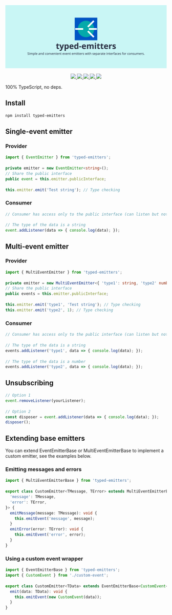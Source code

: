  ![typed-emitters | Simple and convenient event emitters with separate interfaces for consumers.](https://raw.githubusercontent.com/denvifer/typed-emitters/master/docs/image.png)
 
<div align="center">
  <a href="https://www.npmjs.com/package/typed-emitters" alt=“npm downloads”>
      <img src="https://img.shields.io/npm/dw/typed-emitters" />
  </a>
  <a href="https://bundlephobia.com/package/typed-emitters" alt=“bundlephobia min”>
      <img src="https://img.shields.io/bundlephobia/min/typed-emitters" />
  </a>
  <a href="https://bundlephobia.com/package/typed-emitters" alt=“bundlephobia minzip”>
      <img src="https://img.shields.io/bundlephobia/minzip/typed-emitters" />
  </a>
  <a href="https://github.com/denvifer/typed-emitters/blob/master/LICENSE" alt=“license”>
      <img src="https://img.shields.io/github/license/denvifer/typed-emitters" />
  </a>
  <a href="https://www.npmjs.com/package/typed-emitters?activeTab=versions" alt=“version”>
      <img src="https://img.shields.io/npm/v/typed-emitters" />
  </a>
</div>

100% TypeScript, no deps.

## Install

```bash
npm install typed-emitters
```

## Single-event emitter

### Provider

```typescript
import { EventEmitter } from 'typed-emitters';

private emitter = new EventEmitter<string>();
// Share the public interface
public event = this.emitter.publicInterface;

this.emitter.emit('Test string'); // Type checking
```

### Consumer

```typescript
// Consumer has access only to the public interface (can listen but not emit)

// The type of the data is a string
event.addListener(data => { console.log(data); });
```

## Multi-event emitter

### Provider

```typescript
import { MultiEventEmitter } from 'typed-emitters';

private emitter = new MultiEventEmitter<{ 'type1': string, 'type2' number }>();
// Share the public interface
public events = this.emitter.publicInterface;

this.emitter.emit('type1', 'Test string'); // Type checking
this.emitter.emit('type2', 1); // Type checking
```

### Consumer

```typescript
// Consumer has access only to the public interface (can listen but not emit)

// The type of the data is a string
events.addListener('type1', data => { console.log(data); });

// The type of the data is a number
events.addListener('type2', data => { console.log(data); });
```

## Unsubscribing

```typescript
// Option 1
event.removeListener(yourListener);

// Option 2
const disposer = event.addListener(data => { console.log(data); });
disposer();
```

## Extending base emitters

You can extend EventEmitterBase or MultiEventEmitterBase to implement a custom emitter, see the examples below.

### Emitting messages and errors

```typescript
import { MultiEventEmitterBase } from 'typed-emitters';

export class CustomEmitter<TMessage, TError> extends MultiEventEmitterBase<{
  'message': TMessage,
  'error': TError,
}> {
  emitMessage(message: TMessage): void {
    this.emitEvent('message', message);
  }
  emitError(error: TError): void {
    this.emitEvent('error', error);
  }
}
```

### Using a custom event wrapper

```typescript
import { EventEmitterBase } from 'typed-emitters';
import { CustomEvent } from './custom-event';

export class CustomEmitter<TData> extends EventEmitterBase<CustomEvent<TData>> {
  emit(data: TData): void {
    this.emitEvent(new CustomEvent(data));
  }
}
```



